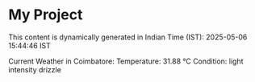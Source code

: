 # My Project

This content is dynamically generated in Indian Time (IST): 2025-05-06 15:44:46 IST


Current Weather in Coimbatore:
Temperature: 31.88 °C
Condition: light intensity drizzle
